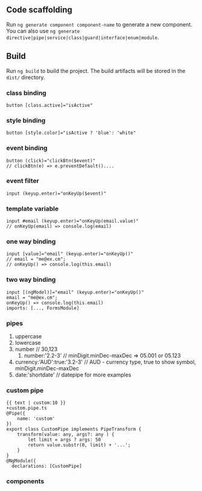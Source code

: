## Code scaffolding

Run `ng generate component component-name` to generate a new component. You can also use `ng generate directive|pipe|service|class|guard|interface|enum|module`.

## Build

Run `ng build` to build the project. The build artifacts will be stored in the `dist/` directory.

### class binding
`button [class.active]="isActive"`

### style binding
`button [style.color]="isActive ? 'blue': 'white"`

### event binding
```
button (click)="clickBtn($event)"
// clickBtn(e) => e.preventDefault()....
```

### event filter
`input (keyup.enter)="onKeyUp($event)"`

### template variable
```
input #email (keyup.enter)="onKeyUp(email.value)"
// onKeyUp(email) => console.log(email)
```

### one way binding
```
input [value]="email" (keyup.enter)="onKeyUp()"
// email = "me@ex.cm";
// onKeyUp() => console.log(this.email)
```

### two way binding
```
input [(ngModel)]="email" (keyup.enter)="onKeyUp()"
email = "me@ex.cm"; 
onKeyUp() => console.log(this.email)
imports: [..., FormsModule] 
```
### pipes
1. uppercase
2. lowercase
3. number // 30,123
    1. number:'2.2-3' // minDigit.minDec-maxDec => 05.001 or 05.123
4. currency:'AUD':true:'3.2-3' // AUD - currency type, true to show symbol, minDigit.minDec-maxDec
5. date:'shortdate' // datepipe for more examples

### custom pipe
```
{{ text | custom:10 }}
+custom.pipe.ts
@Pipe({
    name: 'custom'
})
export class CustomPipe implements PipeTransform {
    transform(value: any, args?: any ) {
        let limit = args ? args: 50
        return value.substr(0, limit) + '...';
    }
}
@NgModule({
  declarations: [CustomPipe]
```

### components